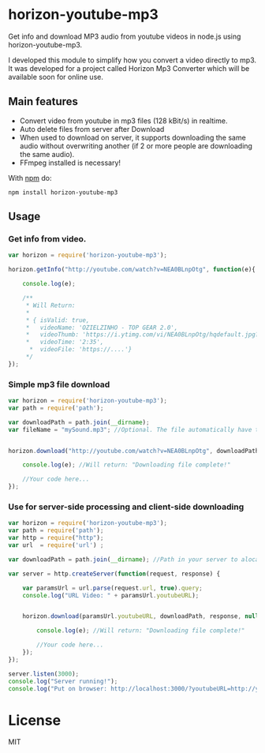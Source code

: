 # horizon-youtube-mp3

Get info and download MP3 audio from youtube videos in node.js using horizon-youtube-mp3.

I developed this module to simplify how you convert a video directly to mp3. It was developed for a project called Horizon Mp3 Converter which will be available soon for online use.

## Main features

- Convert video from youtube in mp3 files (128 kBit/s) in realtime.
- Auto delete files from server after Download
- When used to download on server, it supports downloading the same audio without overwriting another (if 2 or more people are downloading the same audio).
- FFmpeg installed is necessary!

With [npm](https://www.npmjs.com/) do:

```
npm install horizon-youtube-mp3
```

## Usage
### Get info from video.

``` js
var horizon = require('horizon-youtube-mp3');

horizon.getInfo("http://youtube.com/watch?v=NEA0BLnpOtg", function(e){

    console.log(e);

    /**
     * Will Return:
     *
     * { isValid: true,
     *   videoName: 'OZIELZINHO - TOP GEAR 2.0',
     *   videoThumb: 'https://i.ytimg.com/vi/NEA0BLnpOtg/hqdefault.jpg?custom=true&w=320&h=180&stc=true&jpg444=true&jpgq=90&sp=68&sigh=FoGsoudXCGPU-Fb6epRh1eIzVDs',
     *   videoTime: '2:35',
      *  videoFile: 'https://....'}
     */
});
```


### Simple mp3 file download

``` js
var horizon = require('horizon-youtube-mp3');
var path = require('path');

var downloadPath = path.join(__dirname);
var fileName = "mySound.mp3"; //Optional. The file automatically have the video name.


horizon.download("http://youtube.com/watch?v=NEA0BLnpOtg", downloadPath, null, fileName, function(e){

    console.log(e); //Will return: "Downloading file complete!"

    //Your code here...
});
```

### Use for server-side processing and client-side downloading

``` js
var horizon = require('horizon-youtube-mp3');
var path = require('path');
var http = require("http");
var url  = require('url') ;

var downloadPath = path.join(__dirname); //Path in your server to alocate temporaly file

var server = http.createServer(function(request, response) {

    var paramsUrl = url.parse(request.url, true).query;
    console.log("URL Video: " + paramsUrl.youtubeURL);


    horizon.download(paramsUrl.youtubeURL, downloadPath, response, null, function(e){

        console.log(e); //Will return: "Downloading file complete!"

        //Your code here...
    });
});

server.listen(3000);
console.log("Server running!");
console.log("Put on browser: http://localhost:3000/?youtubeURL=http://youtube.com/watch?v=NEA0BLnpOtg");
```

# License
MIT
